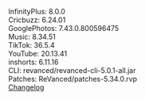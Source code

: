 InfinityPlus: 8.0.0  
Cricbuzz: 6.24.01  
GooglePhotos: 7.43.0.800596475  
Music: 8.34.51  
TikTok: 36.5.4  
YouTube: 20.13.41  
inshorts: 6.11.16  
CLI: revanced/revanced-cli-5.0.1-all.jar  
Patches: ReVanced/patches-5.34.0.rvp  
[Changelog](https://github.com/ReVanced/revanced-patches/releases/tag/v5.34.0)  
